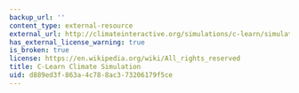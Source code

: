 ```yaml
---
backup_url: ''
content_type: external-resource
external_url: http://climateinteractive.org/simulations/c-learn/simulation
has_external_license_warning: true
is_broken: true
license: https://en.wikipedia.org/wiki/All_rights_reserved
title: C-Learn Climate Simulation
uid: d889ed3f-863a-4c78-8ac3-73206179f5ce
---
```

